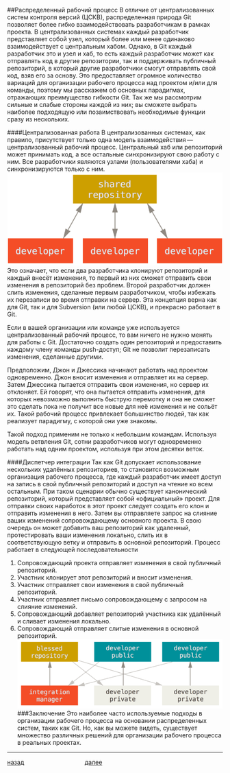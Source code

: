 ##Распределенный рабочий процесс
В отличие от централизованных систем контроля версий (ЦСКВ), распределенная природа Git позволяет более гибко взаимодействовать разработчикам в рамках проекта. В централизованных системах каждый разработчик представляет собой узел, который более или менее одинаково взаимодействует с центральным хабом. Однако, в Git каждый разработчик это и узел и хаб, то есть каждый разработчик может как отправлять код в другие репозитории, так и поддерживать публичный репозиторий, в который другие разработчики смогут отправлять свой код, взяв его за основу. Это предоставляет огромное количество вариаций для организации рабочего процесса над проектом и/или для команды, поэтому мы расскажем об основных парадигмах, отражающих преимущество гибкости Git. Так же мы рассмотрим сильные и слабые стороны каждой из них; вы сможете выбрать наиболее подходящую или позаимствовать необходимые функции сразу из нескольких.

####Централизованная работа
В централизованных системах, как правило, присутствует только одна модель взаимодействия — централизованный рабочий процесс. Центральный хаб или репозиторий может принимать код, а все остальные синхронизируют свою работу с ним. Все разработчики являются узлами (пользователями хаба) и синхронизируются только с ним.
![](img/centralized_workflow.png)
Это означает, что если два разработчика клонируют репозиторий и каждый внесёт изменения, то первый из них сможет отправить свои изменения в репозиторий без проблем. Второй разработчик должен слить изменения, сделанные первым разработчиком, чтобы избежать их перезаписи во время отправки на сервер. Эта концепция верна как для Git, так и для Subversion (или любой ЦСКВ), и прекрасно работает в Git.

Если в вашей организации или команде уже используется централизованный рабочий процесс, то вам ничего не нужно менять для работы с Git. Достаточно создать один репозиторий и предоставить каждому члену команды push-доступ; Git не позволит перезаписать изменения, сделанные другими.

Предположим, Джон и Джессика начинают работать над проектом одновременно. Джон вносит изменения и отправляет их на сервер. Затем Джессика пытается отправить свои изменения, но сервер их отклоняет. Ей говорят, что она пытается отправить изменения, для которых невозможно выполнить быструю перемотку и она не сможет это сделать пока не получит все новые для неё изменения и не сольёт их. Такой рабочий процесс привлекает большинство людей, так как реализует парадигму, с которой они уже знакомы.

Такой подход применим не только к небольшим командам. Используя модель ветвления Git, сотни разработчиков могут одновременно работать над одним проектом, используя при этом десятки веток.

####Диспетчер интеграции
Так как Git допускает использование нескольких удалённых репозиториев, то становится возможным организация рабочего процесса, где каждый разработчик имеет доступ на запись в свой публичный репозиторий и доступ на чтение ко всем остальным. При таком сценарии обычно существует канонический репозиторий, который представляет собой «официальный» проект. Для отправки своих наработок в этот проект следует создать его клон и отправить изменения в него. Затем вы отправляете запрос на слияние ваших изменений сопровождающему основного проекта. В свою очередь он может добавить ваш репозиторий как удаленный, протестировать ваши изменения локально, слить их в соответствующую ветку и отправить в основной репозиторий. Процесс работает в следующей последовательности

1. Сопровождающий проекта отправляет изменения в свой публичный репозиторий.
2. Участник клонирует этот репозиторий и вносит изменения.
3. Участник отправляет свои изменения в свой публичный репозиторий.
4. Участник отправляет письмо сопровождающему с запросом на слияние изменений.
5. Сопровождающий добавляет репозиторий участника как удалённый и сливает изменения локально.
6. Сопровождающий отправляет слитые изменения в основной репозиторий.
   ![](img/integration-manager.png)
   ###Заключение
   Это наиболее часто используемые подходы в организации рабочего процесса на основании распределенных систем, таких как Git. Но, как вы можете видеть, существует множество различных решений для организации рабочего процесса в реальных проектах.

---

[назад](./branch.md "Вернуться назад")                                    [далее](./gui.md "Следующая страница")
